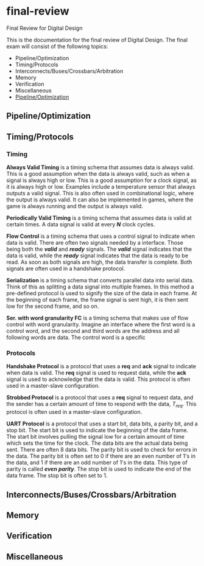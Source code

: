 # final-review
Final Review for Digital Design

This is the documentation for the final review of Digital Design. The final exam will consist of the following topics:
- Pipeline/Optimization
- Timing/Protocols
- Interconnects/Buses/Crossbars/Arbitration
- Memory
- Verification
- Miscellaneous
- [Pipeline/Optimization](#pipeline/optimization)


## Pipeline/Optimization

## Timing/Protocols

### Timing
**Always Valid Timing** is a timing schema that assumes data is always valid. This is a good assumption when the data is always valid, such as when a signal is always high or low. This is a good assumption for a clock signal, as it is always high or low. Examples include a temperature sensor that always outputs a valid signal. This is also often used in combinational logic, where the output is always valid. It can also be implemented in games, where the game is always running and the output is always valid.

**Periodically Valid Timing** is a timing schema that assumes data is valid at certain times. A data signal is valid at every ***N*** clock cycles. 

**Flow Control** is a timing schema that uses a control signal to indicate when data is valid. There are often two signals needed by a interface. Those being both the ***valid*** and ***ready*** signals. The ***valid*** signal indicates that the data is valid, while the ***ready*** signal indicates that the data is ready to be read. As soon as both signals are high, the data transfer is complete. Both signals are often used in a handshake protocol.

**Serialization** is a timing schema that converts parallel data into serial data. Think of this as splitting a data signal into multiple frames. In this method a pre-defined protocol is used to signify the size of the data in each frame. At the beginning of each frame, the frame signal is sent high, it is then sent low for the second frame, and so on. 

**Ser. with word granularity FC** is a timing schema that makes use of flow control with word granularity. Imagine an interface where the first word is a control word, and the second and third words are the address and all following words are data. The control word is a specific

### Protocols
**Handshake Protocol** is a protocol that uses a **req** and **ack** signal to indicate when data is valid. The **req** signal is used to request data, while the **ack** signal is used to acknowledge that the data is valid. This protocol is often used in a master-slave configuration.

**Strobbed Protocol** is a protocol that uses a **req** signal to request data, and the sender has a certain amount of time to respond with the data, $T_{req}$. This protocol is often used in a master-slave configuration.

**UART Protocol** is a protocol that uses a start bit, data bits, a parity bit, and a stop bit. The start bit is used to indicate the beginning of the data frame. The start bit involves pulling the signal low for a certain amount of time which sets the time for the clock. The data bits are the actual data being sent. There are often 8 data bits. The parity bit is used to check for errors in the data. The parity bit is often set to 0 if there are an even number of 1's in the data, and 1 if there are an odd number of 1's in the data. This type of parity is called ***even parity***. The stop bit is used to indicate the end of the data frame. The stop bit is often set to 1.
## Interconnects/Buses/Crossbars/Arbitration

## Memory

## Verification

## Miscellaneous
